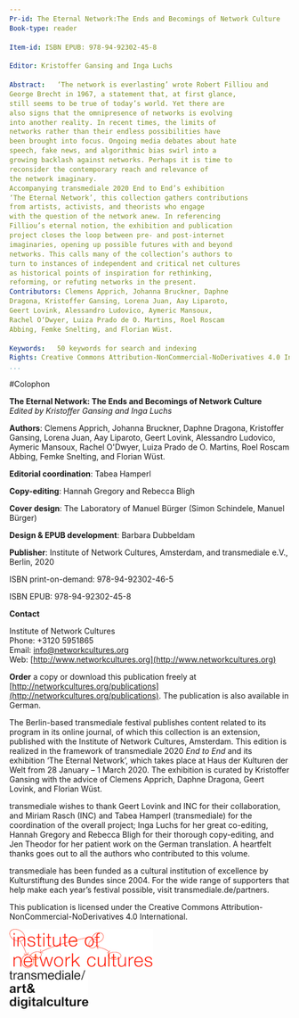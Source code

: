 ```yaml
---
Pr-id: The Eternal Network:The Ends and Becomings of Network Culture
Book-type: reader

Item-id: ISBN EPUB: 978-94-92302-45-8

Editor: Kristoffer Gansing and Inga Luchs

Abstract:   ‘The network is everlasting’ wrote Robert Filliou and
George Brecht in 1967, a statement that, at first glance,
still seems to be true of today’s world. Yet there are
also signs that the omnipresence of networks is evolving
into another reality. In recent times, the limits of
networks rather than their endless possibilities have
been brought into focus. Ongoing media debates about hate
speech, fake news, and algorithmic bias swirl into a
growing backlash against networks. Perhaps it is time to
reconsider the contemporary reach and relevance of
the network imaginary.
Accompanying transmediale 2020 End to End’s exhibition
‘The Eternal Network’, this collection gathers contributions
from artists, activists, and theorists who engage
with the question of the network anew. In referencing
Filliou’s eternal notion, the exhibition and publication
project closes the loop between pre- and post-internet
imaginaries, opening up possible futures with and beyond
networks. This calls many of the collection’s authors to
turn to instances of independent and critical net cultures
as historical points of inspiration for rethinking,
reforming, or refuting networks in the present.
Contributors: Clemens Apprich, Johanna Bruckner, Daphne
Dragona, Kristoffer Gansing, Lorena Juan, Aay Liparoto,
Geert Lovink, Alessandro Ludovico, Aymeric Mansoux,
Rachel O‘Dwyer, Luiza Prado de O. Martins, Roel Roscam
Abbing, Femke Snelting, and Florian Wüst.

Keywords:   50 keywords for search and indexing
Rights: Creative Commons Attribution-NonCommercial-NoDerivatives 4.0 International.
...
```


#Colophon

**The Eternal Network: The Ends and Becomings of Network Culture**<br/>
*Edited by Kristoffer Gansing and Inga Luchs*

**Authors**: Clemens Apprich, Johanna Bruckner, Daphne Dragona, Kristoffer
Gansing, Lorena Juan, Aay Liparoto, Geert Lovink, Alessandro Ludovico,
Aymeric Mansoux, Rachel O'Dwyer, Luiza Prado de
O. Martins, Roel Roscam Abbing, Femke Snelting, and Florian Wüst.

**Editorial coordination**: Tabea Hamperl

**Copy-editing**: Hannah Gregory and Rebecca Bligh

**Cover design**: The Laboratory of Manuel Bürger
(Simon Schindele, Manuel Bürger)

**Design & EPUB development**: Barbara Dubbeldam


**Publisher**: Institute of Network Cultures, Amsterdam, and transmediale
e.V., Berlin, 2020

ISBN print-on-demand: 978-94-92302-46-5

ISBN EPUB: 978-94-92302-45-8

**Contact**

Institute of Network Cultures<br/>
Phone: +3120 5951865<br/>
Email: [info@networkcultures.org](info@networkcultures.org)<br/>
Web: [http://www.networkcultures.org](http://www.networkcultures.org)<br/>

**Order** a copy or download this publication freely at
[http://networkcultures.org/publications](http://networkcultures.org/publications). The publication is also
available in German.

The Berlin-based transmediale festival publishes content related to its
program in its online journal, of which this collection is an extension,
published with the Institute of Network Cultures, Amsterdam. This
edition is realized in the framework of transmediale 2020 *End to End*
and its exhibition ‘The Eternal Network’, which takes place at Haus der
Kulturen der Welt from 28 January – 1 March 2020. The exhibition is
curated by Kristoffer Gansing with the advice of Clemens Apprich, Daphne
Dragona, Geert Lovink, and Florian Wüst.

transmediale wishes to thank Geert Lovink and INC for their
collaboration, and Miriam Rasch (INC) and Tabea Hamperl (transmediale)
for the coordination of the overall project; Inga Luchs for her great
co-editing, Hannah Gregory and Rebecca Bligh
for their thorough copy-editing, and Jen Theodor for her patient work on
the German translation. A heartfelt thanks goes out to all the authors
who contributed to this volume.

transmediale has been funded as a cultural institution of excellence by
Kulturstiftung des Bundes since 2004. For the wide range of supporters
that help make each year’s festival possible, visit
transmediale.de/partners.

This publication is licensed under the Creative Commons
Attribution-NonCommercial-NoDerivatives 4.0 International.

![](imgs/inclogo.jpg)<br/>![](imgs/transmediale-type-3cm-smaller_black.png)
